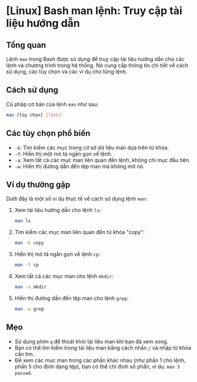 # [Linux] Bash man lệnh: Truy cập tài liệu hướng dẫn

## Tổng quan
Lệnh `man` trong Bash được sử dụng để truy cập tài liệu hướng dẫn cho các lệnh và chương trình trong hệ thống. Nó cung cấp thông tin chi tiết về cách sử dụng, các tùy chọn và các ví dụ cho từng lệnh.

## Cách sử dụng
Cú pháp cơ bản của lệnh `man` như sau:

```bash
man [tùy chọn] [lệnh]
```

## Các tùy chọn phổ biến
- `-k`: Tìm kiếm các mục trong cơ sở dữ liệu man dựa trên từ khóa.
- `-f`: Hiển thị một mô tả ngắn gọn về lệnh.
- `-a`: Xem tất cả các mục man liên quan đến lệnh, không chỉ mục đầu tiên.
- `-w`: Hiển thị đường dẫn đến tệp man mà không mở nó.

## Ví dụ thường gặp
Dưới đây là một số ví dụ thực tế về cách sử dụng lệnh `man`:

1. Xem tài liệu hướng dẫn cho lệnh `ls`:
   ```bash
   man ls
   ```

2. Tìm kiếm các mục man liên quan đến từ khóa "copy":
   ```bash
   man -k copy
   ```

3. Hiển thị mô tả ngắn gọn về lệnh `cp`:
   ```bash
   man -f cp
   ```

4. Xem tất cả các mục man cho lệnh `mkdir`:
   ```bash
   man -a mkdir
   ```

5. Hiển thị đường dẫn đến tệp man cho lệnh `grep`:
   ```bash
   man -w grep
   ```

## Mẹo
- Sử dụng phím `q` để thoát khỏi tài liệu man khi bạn đã xem xong.
- Bạn có thể tìm kiếm trong tài liệu man bằng cách nhấn `/` và nhập từ khóa cần tìm.
- Để xem các mục man trong các phần khác nhau (như phần 1 cho lệnh, phần 5 cho định dạng tệp), bạn có thể chỉ định số phần, ví dụ: `man 5 passwd`.